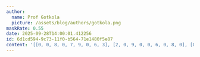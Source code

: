 ```yaml
---
author:
  name: Prof Gotkola
  picture: /assets/blog/authors/gotkola.png
maskRate: 0.55
date: 2025-09-28T14:00:01.412256
id: 6d1cd594-9c73-11f0-b564-71e1480f5e87
content: '[[0, 0, 8, 0, 7, 9, 0, 6, 3], [2, 0, 9, 0, 0, 6, 0, 8, 0], [0, 3, 6, 2, 5, 8, 9, 0, 1], [0, 0, 0, 0, 2, 4, 0, 0, 0], [6, 0, 2, 5, 0, 0, 0, 0, 0], [8, 4, 0, 0, 3, 0, 0, 2, 0], [9, 0, 0, 4, 6, 0, 8, 0, 0], [3, 0, 0, 7, 9, 5, 0, 0, 0], [0, 0, 0, 8, 0, 2, 4, 3, 0]]'
---
```


